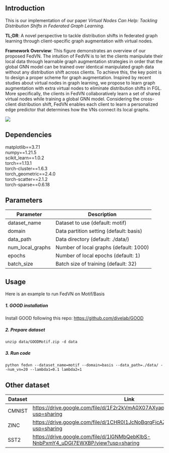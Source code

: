 ## Introduction
This is our implementation of our paper *Virtual Nodes Can Help: Tackling Distribution Shifts in Federated Graph Learning.*

**TL;DR**: A novel perspective to tackle distribution shifts in federated graph learning through client-specific graph augmentation with virtual nodes.  

**Framework Overview**:
This figure demonstrates an overview of our proposed FedVN. 
The intuition of FedVN is to let the clients manipulate their local data through learnable graph augmentation strategies 
in order that the global GNN model can be trained over identical manipulated graph data without any distribution shift 
across clients. To achieve this, the key point is to design a proper scheme for graph augmentation. Inspired by recent
studies about virtual nodes in graph learning, we propose to learn graph augmentation with extra virtual nodes to 
eliminate distribution shifts in FGL. More specifically, the clients in FedVN collaboratively learn a set of shared 
virtual nodes while training a global GNN model. Considering the cross-client distribution shift, FedVN enables each 
client to learn a personalized edge predictor that determines how the VNs connect its local graphs.


<img src="https://anonymous.4open.science/r/FedVN-10024/FedVN.png" hight="100px"/>


## Dependencies


matplotlib==3.7.1  
numpy==1.21.5  
scikit_learn==1.0.2  
torch==1.13.1  
torch-cluster==1.6.3  
torch_geometric==2.4.0  
torch-scatter==2.1.2  
torch-sparse==0.6.18


## Parameters

| Parameter         |           Description                     | 
|-------------------|-------------------------------------------|
| dataset_name      |   Dataset to use (default: motif)         |
| domain            |   Data partition setting (default: basis) |
| data_path         |   Data directory (default: ./data/)       |
| num_local_graphs  |   Number of local graphs (default: 1000)  |
| epochs            |   Number of local epochs (default: 1)     |
| batch_size        |   Batch size of training (default: 32)    |

## Usage

Here is an example to run FedVN on Motif/Basis

##### 1. GOOD installation  
Install GOOD following this repo: https://github.com/divelab/GOOD

##### 2. Prepare dataset 
```
unzip data/GOODMotif.zip -d data 
```

##### 3. Run code

```
python fedvn --dataset_name=motif --domain=basis --data_path=./data/ --num_vn=20 --lambda1=0.1 lambda2=1 
```

## Other dataset 

|   Dataset     |                   Link        | 
|---------------|-------------------------------|
|   CMNIST      | https://drive.google.com/file/d/1F2r2kVmA0X07AXyap9Y_rOM6LipDzwhq/view?usp=sharing |
|   ZINC        | https://drive.google.com/file/d/1CHR0I1JcNoBqrqFicAZVKU3213hbsEPZ/view?usp=sharing |
|   SST2        | https://drive.google.com/file/d/1lGNMbQebKIbS-NnbPxmY4_uDGI7EWXBP/view?usp=sharing |
